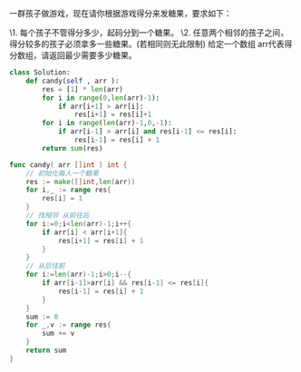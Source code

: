 一群孩子做游戏，现在请你根据游戏得分来发糖果，要求如下： 

\1. 每个孩子不管得分多少，起码分到一个糖果。
\2. 任意两个相邻的孩子之间，得分较多的孩子必须拿多一些糖果。(若相同则无此限制)
给定一个数组 arr代表得分数组，请返回最少需要多少糖果。 

```python
class Solution:
    def candy(self , arr ):
        res = [1] * len(arr)
        for i in range(0,len(arr)-1):
            if arr[i+1] > arr[i]:
                res[i+1] = res[i]+1
        for i in range(len(arr)-1,0,-1):
            if arr[i-1] > arr[i] and res[i-1] <= res[i]:
                res[i-1] = res[i] + 1
        return sum(res)
```

```go
func candy( arr []int ) int {
    // 初始化每人一个糖果
    res := make([]int,len(arr))
    for i,_ := range res{
        res[i] = 1
    }
    // 找相邻 从前往后
    for i:=0;i<len(arr)-1;i++{
        if arr[i] < arr[i+1]{
            res[i+1] = res[i] + 1
        }
    }
    // 从后往前
    for i:=len(arr)-1;i>0;i--{
        if arr[i-1]>arr[i] && res[i-1] <= res[i]{
            res[i-1] = res[i] + 1
        }
    }
    sum := 0
    for _,v := range res{
        sum += v
    }
    return sum
}
```


